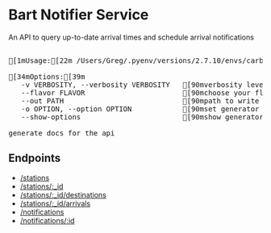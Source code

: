 # Bart Notifier Service


An API to query up-to-date arrival times and schedule arrival notifications


<pre>

[1mUsage:[22m /Users/Greg/.pyenv/versions/2.7.10/envs/carbonio-dev-env/bin/node bns gen-static-docs[34m [options][39m

[34mOptions:[39m
   -v VERBOSITY, --verbosity VERBOSITY   [90mverbosity level (trace | debug | info | warn | error | fatal)[39m
   --flavor FLAVOR                       [90mchoose your flavor (github-flavored-markdown | api-blueprint | aglio)  [github-flavored-markdown][39m
   --out PATH                            [90mpath to write static docs to (directory for multiple pages (default: api-docs) and file for single page (default: README.md))[39m
   -o OPTION, --option OPTION            [90mset generator specific options (format is: option[:value](,option[:value])*, can be specified multiple times)[39m
   --show-options                        [90mshow generatore specific options[39m

generate docs for the api
</pre>


## Endpoints

* [/stations](/api-docs/stations.md) 
* [/stations/:_id](/api-docs/stations/:_id.md) 
* [/stations/:_id/destinations](/api-docs/stations/:_id/destinations.md) 
* [/stations/:_id/arrivals](/api-docs/stations/:_id/arrivals.md) 
* [/notifications](/api-docs/notifications.md) 
* [/notifications/:id](/api-docs/notifications/:id.md) 


